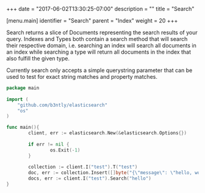 +++
date = "2017-06-02T13:30:25-07:00"
description = ""
title = "Search"

[menu.main]
identifier = "Search"
parent = "Index"
weight = 20
+++

Search returns a slice of Documents representing the search results of your query. Indexes and Types both contain a 
search method that will search their respective domain, i.e. searching an index will search all documents in an index
while searching a type will return all documents in the index that also fulfill the given type.

Currently search only accepts a simple querystring parameter that can be used to test for exact string matches and
property matches.

```go
package main 
 
import (
    "github.com/b3ntly/elasticsearch"
    "os"
)

func main(){
        client, err := elasticsearch.New(&elasticsearch.Options{})
        
        if err != nil {
                os.Exit(-1)
        }
        
        collection := client.I("test").T("test")
        doc, err := collection.Insert([]byte("{\"message\": \"hello, world\"}"))
        docs, err := client.I("test").Search("hello")
}
```